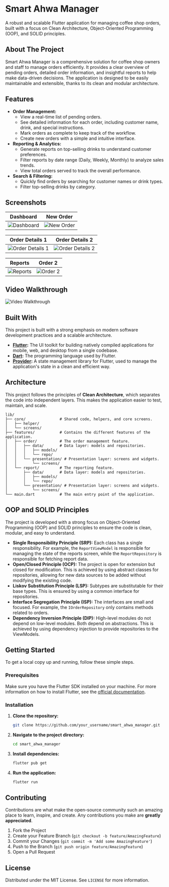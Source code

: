 # Smart Ahwa Manager

A robust and scalable Flutter application for managing coffee shop orders, built with a focus on Clean Architecture, Object-Oriented Programming (OOP), and SOLID principles.

## About The Project

Smart Ahwa Manager is a comprehensive solution for coffee shop owners and staff to manage orders efficiently. It provides a clear overview of pending orders, detailed order information, and insightful reports to help make data-driven decisions. The application is designed to be easily maintainable and extensible, thanks to its clean and modular architecture.

## Features

*   **Order Management:**
    *   View a real-time list of pending orders.
    *   See detailed information for each order, including customer name, drink, and special instructions.
    *   Mark orders as complete to keep track of the workflow.
    *   Create new orders with a simple and intuitive interface.
*   **Reporting & Analytics:**
    *   Generate reports on top-selling drinks to understand customer preferences.
    *   Filter reports by date range (Daily, Weekly, Monthly) to analyze sales trends.
    *   View total orders served to track the overall performance.
*   **Search & Filtering:**
    *   Quickly find orders by searching for customer names or drink types.
    *   Filter top-selling drinks by category.

## Screenshots

| Dashboard | New Order |
| :---: | :---: |
| ![Dashboard](assets/screenshoots/dashboard.png) | ![New Order](assets/screenshoots/newOrder.png) |

| Order Details 1 | Order Details 2 |
| :---: | :---: |
| ![Order Details 1](assets/screenshoots/orderDetails1.png) | ![Order Details 2](assets/screenshoots/orderDetails2.png) |

| Reports | Order 2 |
| :---: | :---: |
| ![Reports](assets/screenshoots/reports.png) | ![Order 2](assets/screenshoots/order2.png) |

## Video Walkthrough

![Video Walkthrough](assets/video/ahwa_manager.gif)

## Built With

This project is built with a strong emphasis on modern software development practices and a scalable architecture.

*   **[Flutter](https://flutter.dev/):** The UI toolkit for building natively compiled applications for mobile, web, and desktop from a single codebase.
*   **[Dart](https://dart.dev/):** The programming language used by Flutter.
*   **[Provider](https://pub.dev/packages/provider):** A state management library for Flutter, used to manage the application's state in a clean and efficient way.

## Architecture

This project follows the principles of **Clean Architecture**, which separates the code into independent layers. This makes the application easier to test, maintain, and scale.

```
lib/
├── core/               # Shared code, helpers, and core screens.
│   ├── helper/
│   └── screens/
├── features/           # Contains the different features of the application.
│   ├── order/          # The order management feature.
│   │   ├── data/       # Data layer: models and repositories.
│   │   │   ├── models/
│   │   │   └── repo/
│   │   └── presentation/ # Presentation layer: screens and widgets.
│   │       └── screens/
│   └── report/         # The reporting feature.
│       ├── data/       # Data layer: models and repositories.
│       │   ├── models/
│       │   └── repo/
│       └── presentation/ # Presentation layer: screens and widgets.
│           └── screens/
└── main.dart           # The main entry point of the application.
```

## OOP and SOLID Principles

The project is developed with a strong focus on Object-Oriented Programming (OOP) and SOLID principles to ensure the code is clean, modular, and easy to understand.

*   **Single Responsibility Principle (SRP):** Each class has a single responsibility. For example, the `ReportViewModel` is responsible for managing the state of the reports screen, while the `ReportRepository` is responsible for fetching report data.
*   **Open/Closed Principle (OCP):** The project is open for extension but closed for modification. This is achieved by using abstract classes for repositories, allowing for new data sources to be added without modifying the existing code.
*   **Liskov Substitution Principle (LSP):** Subtypes are substitutable for their base types. This is ensured by using a common interface for repositories.
*   **Interface Segregation Principle (ISP):** The interfaces are small and focused. For example, the `IOrderRepository` only contains methods related to orders.
*   **Dependency Inversion Principle (DIP):** High-level modules do not depend on low-level modules. Both depend on abstractions. This is achieved by using dependency injection to provide repositories to the ViewModels.

## Getting Started

To get a local copy up and running, follow these simple steps.

### Prerequisites

Make sure you have the Flutter SDK installed on your machine. For more information on how to install Flutter, see the [official documentation](https://flutter.dev/docs/get-started/install).

### Installation

1.  **Clone the repository:**

    ```sh
    git clone https://github.com/your_username/smart_ahwa_manager.git
    ```

2.  **Navigate to the project directory:**

    ```sh
    cd smart_ahwa_manager
    ```

3.  **Install dependencies:**

    ```sh
    flutter pub get
    ```

4.  **Run the application:**

    ```sh
    flutter run
    ```

## Contributing

Contributions are what make the open-source community such an amazing place to learn, inspire, and create. Any contributions you make are **greatly appreciated**.

1.  Fork the Project
2.  Create your Feature Branch (`git checkout -b feature/AmazingFeature`)
3.  Commit your Changes (`git commit -m 'Add some AmazingFeature'`)
4.  Push to the Branch (`git push origin feature/AmazingFeature`)
5.  Open a Pull Request

## License

Distributed under the MIT License. See `LICENSE` for more information.